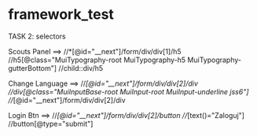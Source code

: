 # framework_test
TASK 2: selectors

Scouts Panel ==> //*[@id="__next"]/form/div/div[1]/h5
                 //h5[@class="MuiTypography-root MuiTypography-h5 MuiTypography-gutterBottom"]
                 //child::div/h5

Change Language ==> //*[@id="__next"]/form/div/div[2]/div
                    //div[@class="MuiInputBase-root MuiInput-root MuiInput-underline jss6"]
                    //*[@id="__next"]/form/div/div[2]/div
                    
Login Btn  ==>    //*[@id="__next"]/form/div/div[2]/button
                  //*[text()="Zaloguj"]
                  //button[@type="submit"]
                   
